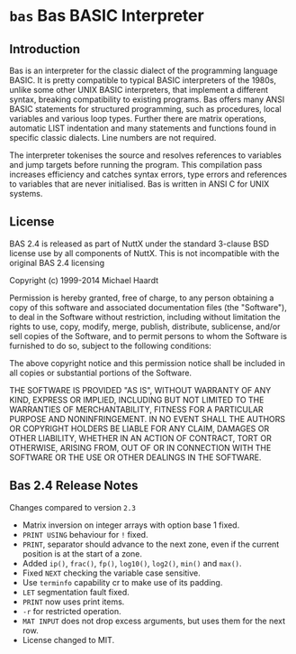 `bas` Bas BASIC Interpreter
===========================

Introduction
------------

Bas is an interpreter for the classic dialect of the programming
language BASIC. It is pretty compatible to typical BASIC interpreters of
the 1980s, unlike some other UNIX BASIC interpreters, that implement a
different syntax, breaking compatibility to existing programs. Bas
offers many ANSI BASIC statements for structured programming, such as
procedures, local variables and various loop types. Further there are
matrix operations, automatic LIST indentation and many statements and
functions found in specific classic dialects. Line numbers are not
required.

The interpreter tokenises the source and resolves references to
variables and jump targets before running the program. This compilation
pass increases efficiency and catches syntax errors, type errors and
references to variables that are never initialised. Bas is written in
ANSI C for UNIX systems.

License
-------

BAS 2.4 is released as part of NuttX under the standard 3-clause BSD
license use by all components of NuttX. This is not incompatible with
the original BAS 2.4 licensing

Copyright (c) 1999-2014 Michael Haardt

Permission is hereby granted, free of charge, to any person obtaining a
copy of this software and associated documentation files (the
\"Software\"), to deal in the Software without restriction, including
without limitation the rights to use, copy, modify, merge, publish,
distribute, sublicense, and/or sell copies of the Software, and to
permit persons to whom the Software is furnished to do so, subject to
the following conditions:

The above copyright notice and this permission notice shall be included
in all copies or substantial portions of the Software.

THE SOFTWARE IS PROVIDED \"AS IS\", WITHOUT WARRANTY OF ANY KIND,
EXPRESS OR IMPLIED, INCLUDING BUT NOT LIMITED TO THE WARRANTIES OF
MERCHANTABILITY, FITNESS FOR A PARTICULAR PURPOSE AND NONINFRINGEMENT.
IN NO EVENT SHALL THE AUTHORS OR COPYRIGHT HOLDERS BE LIABLE FOR ANY
CLAIM, DAMAGES OR OTHER LIABILITY, WHETHER IN AN ACTION OF CONTRACT,
TORT OR OTHERWISE, ARISING FROM, OUT OF OR IN CONNECTION WITH THE
SOFTWARE OR THE USE OR OTHER DEALINGS IN THE SOFTWARE.

Bas 2.4 Release Notes
---------------------

Changes compared to version `2.3`

-   Matrix inversion on integer arrays with option base 1 fixed.
-   `PRINT USING` behaviour for `!` fixed.
-   `PRINT`, separator should advance to the next zone, even if the
    current position is at the start of a zone.
-   Added `ip()`, `frac()`, `fp()`, `log10()`, `log2()`, `min()` and
    `max()`.
-   Fixed `NEXT` checking the variable case sensitive.
-   Use `terminfo` capability cr to make use of its padding.
-   `LET` segmentation fault fixed.
-   `PRINT` now uses print items.
-   `-r` for restricted operation.
-   `MAT INPUT` does not drop excess arguments, but uses them for the
    next row.
-   License changed to MIT.
